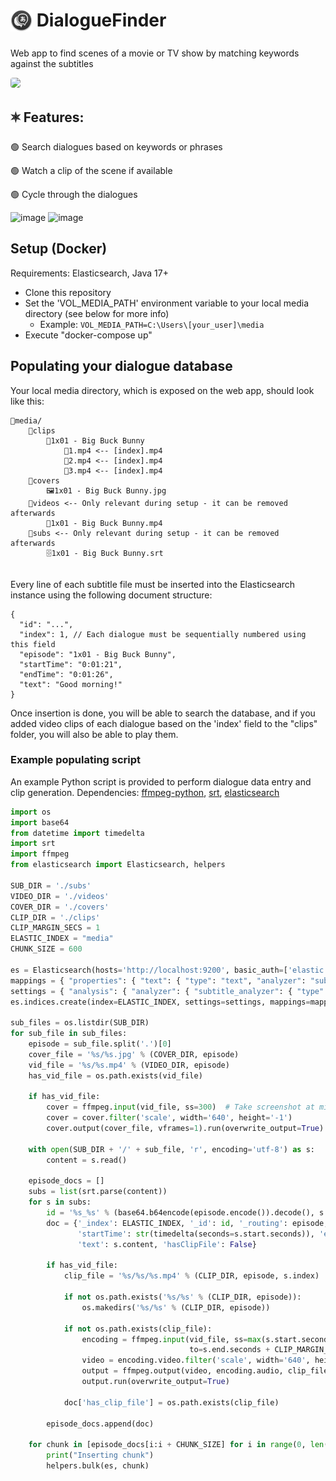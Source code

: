 # <img src="src/main/resources/static/img/logo.png" width=35> <span style="vertical-align:top">DialogueFinder</span>

Web app to find scenes of a movie or TV show by matching keywords against the subtitles

<img src="https://github.com/user-attachments/assets/1117bda5-0487-42b8-ac1c-5e3a4e36c19f" style="border-radius:4px" />


## 🟍 Features:
🟢 Search dialogues based on keywords or phrases

🟢 Watch a clip of the scene if available

🟢 Cycle through the dialogues

![image](https://github.com/user-attachments/assets/17b8cd7d-9cff-45de-9a4e-f3e7cd4e8470)
![image](https://github.com/user-attachments/assets/40c71e2e-9aca-43d6-afe6-bcd808bfa688)

## Setup (Docker)
Requirements: Elasticsearch, Java 17+
- Clone this repository
- Set the 'VOL_MEDIA_PATH' environment variable to your local media directory (see below for more info)
  - Example: `VOL_MEDIA_PATH=C:\Users\[your_user]\media`
- Execute "docker-compose up"

## Populating your dialogue database
Your local media directory, which is exposed on the web app, should look like this:
```
📂media/
    📂clips
        📂1x01 - Big Buck Bunny
            📼1.mp4 <-- [index].mp4
            📼2.mp4 <-- [index].mp4
            📼3.mp4 <-- [index].mp4
    📂covers
        🖼1x01 - Big Buck Bunny.jpg
    📂videos <-- Only relevant during setup - it can be removed afterwards
        📼1x01 - Big Buck Bunny.mp4
    📂subs <-- Only relevant during setup - it can be removed afterwards
        🗄1x01 - Big Buck Bunny.srt
        
```
Every line of each subtitle file must be inserted into the Elasticsearch instance using the following document structure:
```
{
  "id": "...",
  "index": 1, // Each dialogue must be sequentially numbered using this field
  "episode": "1x01 - Big Buck Bunny",
  "startTime": "0:01:21",
  "endTime": "0:01:26",
  "text": "Good morning!"
}
```
Once insertion is done, you will be able to search the database, and if you added video clips of 
each dialogue based on the 'index' field to the "clips" folder, you will also be able to play them.

### Example populating script
An example Python script is provided to perform dialogue data entry and clip generation.
Dependencies: [ffmpeg-python](https://github.com/kkroening/ffmpeg-python), [srt](https://github.com/cdown/srt), [elasticsearch](https://elasticsearch-py.readthedocs.io/en/v8.17.0/)
```python
import os
import base64
from datetime import timedelta
import srt
import ffmpeg
from elasticsearch import Elasticsearch, helpers

SUB_DIR = './subs'
VIDEO_DIR = './videos'
COVER_DIR = './covers'
CLIP_DIR = './clips'
CLIP_MARGIN_SECS = 1
ELASTIC_INDEX = "media"
CHUNK_SIZE = 600

es = Elasticsearch(hosts='http://localhost:9200', basic_auth=['elastic', 'mypassword'], verify_certs=False, request_timeout=60)
mappings = { "properties": { "text": { "type": "text", "analyzer": "subtitle_analyzer" } } }
settings = { "analysis": { "analyzer": { "subtitle_analyzer": { "type": "custom", "tokenizer": "standard", "filter": [ "lowercase", "asciifolding" ] } } } }
es.indices.create(index=ELASTIC_INDEX, settings=settings, mappings=mappings, ignore=400)

sub_files = os.listdir(SUB_DIR)
for sub_file in sub_files:
    episode = sub_file.split('.')[0]
    cover_file = '%s/%s.jpg' % (COVER_DIR, episode)
    vid_file = '%s/%s.mp4' % (VIDEO_DIR, episode)
    has_vid_file = os.path.exists(vid_file)

    if has_vid_file:
        cover = ffmpeg.input(vid_file, ss=300)  # Take screenshot at min 5
        cover = cover.filter('scale', width='640', height='-1')
        cover.output(cover_file, vframes=1).run(overwrite_output=True)

    with open(SUB_DIR + '/' + sub_file, 'r', encoding='utf-8') as s:
        content = s.read()

    episode_docs = []
    subs = list(srt.parse(content))
    for s in subs:
        id = '%s_%s' % (base64.b64encode(episode.encode()).decode(), s.index)
        doc = {'_index': ELASTIC_INDEX, '_id': id, '_routing': episode, 'index': s.index, 'episode': episode,
               'startTime': str(timedelta(seconds=s.start.seconds)), 'endTime': str(timedelta(s.end.seconds)),
               'text': s.content, 'hasClipFile': False}

        if has_vid_file:
            clip_file = '%s/%s/%s.mp4' % (CLIP_DIR, episode, s.index)

            if not os.path.exists('%s/%s' % (CLIP_DIR, episode)):
                os.makedirs('%s/%s' % (CLIP_DIR, episode))

            if not os.path.exists(clip_file):
                encoding = ffmpeg.input(vid_file, ss=max(s.start.seconds - CLIP_MARGIN_SECS, 0),
                                        to=s.end.seconds + CLIP_MARGIN_SECS)
                video = encoding.video.filter('scale', width='640', height='-1')
                output = ffmpeg.output(video, encoding.audio, clip_file, acodec='copy', movflags='faststart', preset='veryfast')
                output.run(overwrite_output=True)
            
            doc['has_clip_file'] = os.path.exists(clip_file)

        episode_docs.append(doc)

    for chunk in [episode_docs[i:i + CHUNK_SIZE] for i in range(0, len(episode_docs), CHUNK_SIZE)]:
        print("Inserting chunk")
        helpers.bulk(es, chunk)
```
